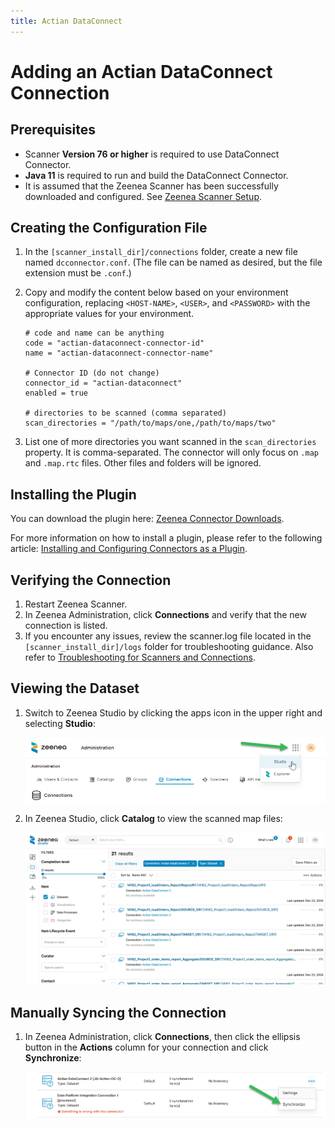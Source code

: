 ```yaml
---
title: Actian DataConnect
---
```


# Adding an Actian DataConnect Connection

## Prerequisites

* Scanner **Version 76 or higher** is required to use DataConnect Connector.
* **Java 11** is required to run and build the DataConnect Connector.
* It is assumed that the Zeenea Scanner has been successfully downloaded and configured. See [Zeenea Scanner Setup](./zeenea-scanner-setup).

## Creating the Configuration File

1. In the `[scanner_install_dir]/connections` folder, create a new file named `dcconnector.conf`. (The file can be named as desired, but the file extension must be `.conf`.)
2. Copy and modify the content below based on your environment configuration, replacing `<HOST-NAME>`, `<USER>`, and `<PASSWORD>` with the appropriate values for your environment.

     ```
     # code and name can be anything
     code = "actian-dataconnect-connector-id"
     name = "actian-dataconnect-connector-name"

     # Connector ID (do not change)
     connector_id = "actian-dataconnect"
     enabled = true
     
     # directories to be scanned (comma separated)
     scan_directories = "/path/to/maps/one,/path/to/maps/two"
     ```

3. List one of more directories you want scanned in the `scan_directories` property. It is comma-separated. The connector will only focus on `.map` and `.map.rtc` files. Other files and folders will be ignored.

## Installing the Plugin

You can download the plugin here: [Zeenea Connector Downloads](./zeenea-connectors-list).

For more information on how to install a plugin, please refer to the following article: [Installing and Configuring Connectors as a Plugin](./zeenea-connectors-install-as-plugin).
 
## Verifying the Connection

1. Restart Zeenea Scanner.
2. In Zeenea Administration, click **Connections** and verify that the new connection is listed.
3. If you encounter any issues, review the scanner.log file located in the `[scanner_install_dir]/logs` folder for troubleshooting guidance. Also refer to [Troubleshooting for Scanners and Connections](./zeenea-troubleshooting).

## Viewing the Dataset
 
1. Switch to Zeenea Studio by clicking the apps icon in the upper right and selecting **Studio**:

     ![](./_shared/zeenea-studio1.png)
2.  In Zeenea Studio, click **Catalog** to view the scanned map files:

     ![](./_shared/zeenea-studio-dataconnect.png)

## Manually Syncing the Connection

1. In Zeenea Administration, click **Connections**, then click the ellipsis button in the **Actions** column for your connection and click **Synchronize**:

     ![](./_shared/zeenea-connection-dataconnect.png)
